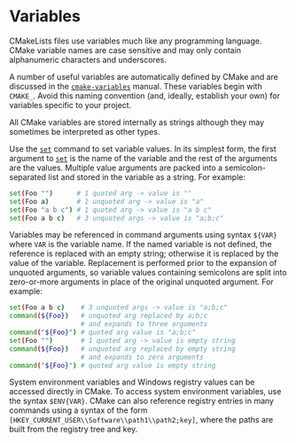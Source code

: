 # Variables
CMakeLists files use variables much like any programming language. CMake variable names are case sensitive and may only contain alphanumeric characters and underscores.

A number of useful variables are automatically defined by CMake and are discussed in the [`cmake-variables`](https://cmake.org/cmake/help/latest/manual/cmake-variables.7.html#manual:cmake-variables(7)) manual. These variables begin with `CMAKE_`. Avoid this naming convention (and, ideally, establish your own) for variables specific to your project.

All CMake variables are stored internally as strings although they may sometimes be interpreted as other types.

Use the [`set`](https://cmake.org/cmake/help/latest/command/set.html#command:set) command to set variable values. In its simplest form, the first argument to [`set`](https://cmake.org/cmake/help/latest/command/set.html#command:set) is the name of the variable and the rest of the arguments are the values. Multiple value arguments are packed into a semicolon-separated list and stored in the variable as a string. For example:
```sh
set(Foo "")      # 1 quoted arg -> value is ""
set(Foo a)       # 1 unquoted arg -> value is "a"
set(Foo "a b c") # 1 quoted arg -> value is "a b c"
set(Foo a b c)   # 3 unquoted args -> value is "a;b;c"
```

Variables may be referenced in command arguments using syntax `${VAR}` where `VAR` is the variable name. If the named variable is not defined, the reference is replaced with an empty string; otherwise it is replaced by the value of the variable. Replacement is performed prior to the expansion of unquoted arguments, so variable values containing semicolons are split into zero-or-more arguments in place of the original unquoted argument. For example:
```sh
set(Foo a b c)    # 3 unquoted args -> value is "a;b;c"
command(${Foo})   # unquoted arg replaced by a;b;c
                  # and expands to three arguments
command("${Foo}") # quoted arg value is "a;b;c"
set(Foo "")       # 1 quoted arg -> value is empty string
command(${Foo})   # unquoted arg replaced by empty string
                  # and expands to zero arguments
command("${Foo}") # quoted arg value is empty string
```

System environment variables and Windows registry values can be accessed directly in CMake. To access system environment variables, use the syntax `$ENV{VAR}`. CMake can also reference registry entries in many commands using a syntax of the form `[HKEY_CURRENT_USER\\Software\\path1\\path2;key]`, where the paths are built from the registry tree and key.
